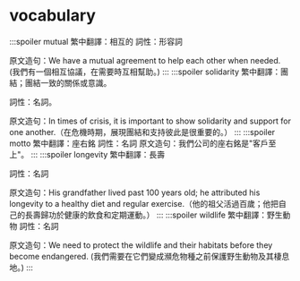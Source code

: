 # vocabulary

:::spoiler mutual
繁中翻譯：相互的
詞性：形容詞

原文造句：We have a mutual agreement to help each other when needed. (我們有一個相互協議，在需要時互相幫助。)
:::
:::spoiler solidarity
繁中翻譯：團結；團結一致的關係或意識。

詞性：名詞。

原文造句：In times of crisis, it is important to show solidarity and support for one another.（在危機時期，展現團結和支持彼此是很重要的。）
:::
:::spoiler motto
繁中翻譯：座右銘
詞性：名詞
原文造句：我們公司的座右銘是"客戶至上"。
:::
:::spoiler longevity
繁中翻譯：長壽

詞性：名詞

原文造句：His grandfather lived past 100 years old; he attributed his longevity to a healthy diet and regular exercise.（他的祖父活過百歲；他把自己的長壽歸功於健康的飲食和定期運動。）
:::
:::spoiler wildlife
繁中翻譯：野生動物
詞性：名詞

原文造句：We need to protect the wildlife and their habitats before they become endangered. (我們需要在它們變成瀕危物種之前保護野生動物及其棲息地。)
:::

